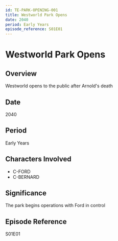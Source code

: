 ```yaml
---
id: TE-PARK-OPENING-001
title: Westworld Park Opens
date: 2040
period: Early Years
episode_reference: S01E01
---
```


# Westworld Park Opens

## Overview
Westworld opens to the public after Arnold's death

## Date
2040

## Period
Early Years

## Characters Involved
- C-FORD
- C-BERNARD

## Significance
The park begins operations with Ford in control

## Episode Reference
S01E01
